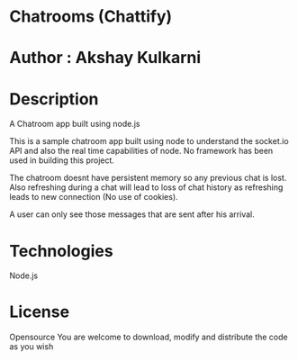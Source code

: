 Chatrooms (Chattify)
====================


Author : Akshay Kulkarni
==========================


Description
=============

A Chatroom app built using node.js

This is a sample chatroom app built using node to understand the socket.io API and also the real time capabilities of node.
No framework has been used in building this project.


The chatroom doesnt have persistent memory so any previous chat is lost. Also refreshing during a chat will lead to loss of chat history as refreshing leads to new connection (No use of cookies). 

A user can only see those messages that are sent after his arrival.


Technologies
=============
Node.js


License
========
Opensource
You are welcome to download, modify and distribute the code as you wish
